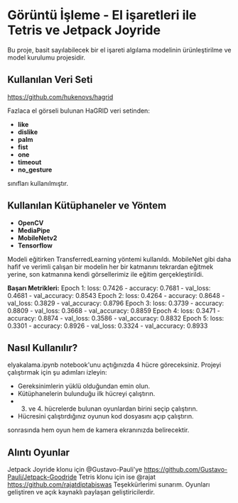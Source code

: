 # Görüntü İşleme - El işaretleri ile Tetris ve Jetpack Joyride

Bu proje, basit sayılabilecek bir el işareti algılama modelinin ürünleştirilme ve model kurulumu projesidir.

## Kullanılan Veri Seti

https://github.com/hukenovs/hagrid

Fazlaca el görseli bulunan HaGRID veri setinden:

- **like**
- **dislike**
- **palm**
- **fist**
- **one**
- **timeout**
- **no_gesture**

sınıfları kullanılmıştır.

## Kullanılan Kütüphaneler ve Yöntem

- **OpenCV**
- **MediaPipe**
- **MobileNetv2**
- **Tensorflow**

Modeli eğitirken TransferredLearning yöntemi kullanıldı. MobileNet gibi daha hafif ve verimli çalışan bir modelin her bir katmanını tekrardan eğitmek yerine, son katmanına kendi görsellerimiz ile eğitim gerçekleştirildi.

**Başarı Metrikleri:** 
Epoch 1: loss: 0.7426 - accuracy: 0.7681 - val_loss: 0.4681 - val_accuracy: 0.8543
Epoch 2: loss: 0.4264 - accuracy: 0.8648 - val_loss: 0.3829 - val_accuracy: 0.8796
Epoch 3: loss: 0.3739 - accuracy: 0.8809 - val_loss: 0.3668 - val_accuracy: 0.8859
Epoch 4: loss: 0.3471 - accuracy: 0.8874 - val_loss: 0.3586 - val_accuracy: 0.8832
Epoch 5: loss: 0.3301 - accuracy: 0.8926 - val_loss: 0.3324 - val_accuracy: 0.8933

## Nasıl Kullanılır?
elyakalama.ipynb notebook'unu açtığınızda 4 hücre göreceksiniz. Projeyi çalıştırmak için şu adımları izleyin:

- Gereksinimlerin yüklü olduğundan emin olun.
- Kütüphanelerin bulunduğu ilk hücreyi çalıştırın.
- 3. ve 4. hücrelerde bulunan oyunlardan birini seçip çalıştırın.
- Hücresini çalıştırdığınız oyunun kod dosyasını açıp çalıştırın.

sonrasında hem oyun hem de kamera ekranınızda belirecektir.

## Alıntı Oyunlar
Jetpack Joyride klonu için @Gustavo-Pauli'ye https://github.com/Gustavo-Pauli/Jetpack-Goodride
Tetris klonu için ise @rajat https://github.com/rajatdiptabiswas
Teşekkürlerimi sunarım. Oyunları geliştiren ve açık kaynaklı paylaşan geliştiricilerdir.

